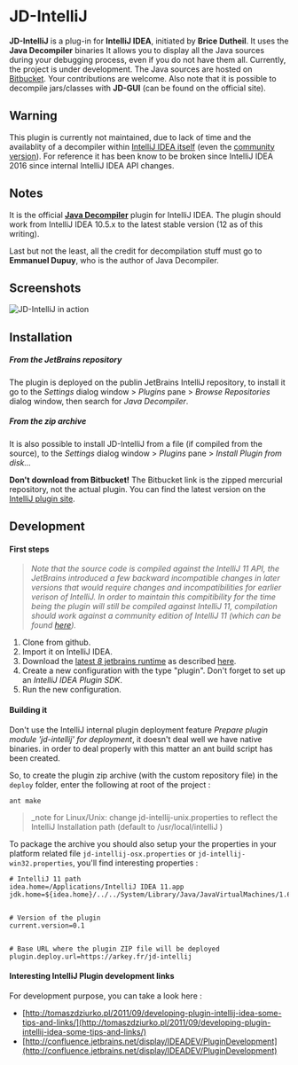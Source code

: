 # JD-IntelliJ #

**JD-IntelliJ** is a plug-in for **IntelliJ IDEA**, initiated by **Brice Dutheil**. It uses the **Java Decompiler** binaries It allows you to display all the Java sources during your debugging process, even if you do not have them all. Currently, the project is under development. The Java sources are hosted on [Bitbucket](java.decompiler.free.fr/?q=jdintellij). Your contributions are welcome.
Also note that it is possible to decompile jars/classes with **JD-GUI** (can be found on the official site).

## Warning ##

This plugin is currently not maintained, due to lack of time and the availablity of a decompiler within [IntelliJ IDEA itself](https://www.jetbrains.com/idea/features/#built-in-tools) (even the [community version](https://www.jetbrains.com/idea/features/editions_comparison_matrix.html)).
For reference it has been know to be broken since IntelliJ IDEA 2016 since internal IntelliJ IDEA API changes.


## Notes ##

It is the official [**Java Decompiler**](http://jd.benow.ca/) plugin for IntelliJ IDEA. The plugin should work from IntelliJ IDEA 10.5.x to the latest stable version (12 as of this writing).

Last but not the least, all the credit for decompilation stuff must go to **Emmanuel Dupuy**, who is the author of Java Decompiler.


## Screenshots ##

![JD-IntelliJ in action](http://jd.benow.ca/img/screenshot16.png)

## Installation ##

##### From the JetBrains repository #####

The plugin is deployed on the publin JetBrains IntelliJ repository, to install it go to the _Settings_ dialog window > _Plugins_ pane > _Browse Repositories_ dialog window, then search for _Java Decompiler_.

##### From the zip archive #####

It is also possible to install JD-IntelliJ from a file (if compiled from the source), to the _Settings_ dialog window > _Plugins_ pane > _Install Plugin from disk..._

**Don't download from Bitbucket!** The Bitbucket link is the zipped mercurial repository, not the actual plugin. You can find the latest version on the [IntelliJ plugin site](http://plugins.jetbrains.com/plugin/7100).

## Development ##

#### First steps ####

> _Note that the source code is compiled against the IntelliJ 11 API, the JetBrains introduced a few backward incompatible changes in later
versions that would require changes and incompatibilities for earlier verison of IntelliJ. In order to maintain this compitibility for
the time being the plugin will still be compiled against IntelliJ 11, compilation should work against a community edition of IntelliJ 11
(which can be found [here](http://devnet.jetbrains.com/docs/DOC-1228))._


1. Clone from github.
2. Import it on IntelliJ IDEA.
3. Download the [latest _8_ jetbrains runtime](https://bintray.com/jetbrains/intellij-jbr/jbrsdk8-osx-x64/_latestVersion) as
   described [here](https://www.jetbrains.org/intellij/sdk/docs/basics/ide_development_instance.html). 
4. Create a new configuration with the type "plugin". Don't forget to set up an _IntelliJ IDEA Plugin SDK_.
5. Run the new configuration.

#### Building it ####

Don't use the IntelliJ internal plugin deployment feature _Prepare plugin module 'jd-intellij' for deployment_, it
doesn't deal well we have native binaries. in order to deal properly with this matter an ant build script has
been created.

So, to create the plugin zip archive (with the custom repository file) in the `deploy` folder, enter the following at
root of the project :

    ant make

> _note for Linux/Unix: change jd-intellij-unix.properties to reflect the IntelliJ Installation path (default to /usr/local/intelliJ ) 



To package the archive you should also setup your the properties in your platform related file
`jd-intellij-osx.properties` or `jd-intellij-win32.properties`, you'll find interesting properties :


    # IntelliJ 11 path
    idea.home=/Applications/IntelliJ IDEA 11.app
    jdk.home=${idea.home}/../../System/Library/Java/JavaVirtualMachines/1.6.0.jdk


    # Version of the plugin
    current.version=0.1


    # Base URL where the plugin ZIP file will be deployed
    plugin.deploy.url=https://arkey.fr/jd-intellij

#### Interesting IntelliJ Plugin development links ####

For development purpose, you can take a look here :

- [http://tomaszdziurko.pl/2011/09/developing-plugin-intellij-idea-some-tips-and-links/](http://tomaszdziurko.pl/2011/09/developing-plugin-intellij-idea-some-tips-and-links/)
- [http://confluence.jetbrains.net/display/IDEADEV/PluginDevelopment](http://confluence.jetbrains.net/display/IDEADEV/PluginDevelopment)
